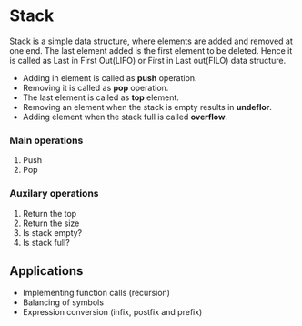 # Stack

Stack is a simple data structure, where elements are added and removed at one end. The last element added is the first element to be deleted. Hence it is called as Last in First Out(LIFO) or First in Last out(FILO) data structure.

- Adding in element is called as **push** operation.
- Removing it is called as **pop** operation.
- The last element is called as **top** element.
- Removing an element when the stack is empty results in **undeflor**.
- Adding element when the stack full is called **overflow**.

### Main operations

1. Push
2. Pop

### Auxilary operations

1. Return the top
2. Return the size
3. Is stack empty?
4. Is stack full?

## Applications

- Implementing function calls (recursion)
- Balancing of symbols
- Expression conversion (infix, postfix and prefix)
